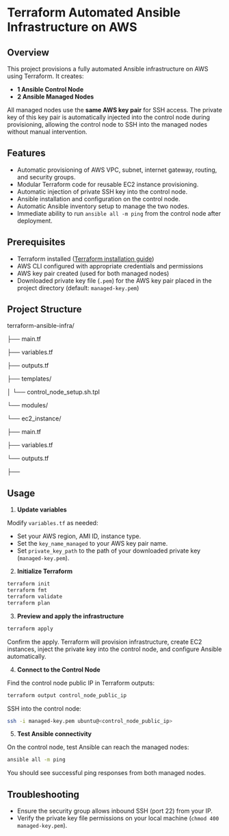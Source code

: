 # Terraform Automated Ansible Infrastructure on AWS

## Overview

This project provisions a fully automated Ansible infrastructure on AWS using Terraform. It creates:

- **1 Ansible Control Node**
- **2 Ansible Managed Nodes**

All managed nodes use the **same AWS key pair** for SSH access. The private key of this key pair is automatically injected into the control node during provisioning, allowing the control node to SSH into the managed nodes without manual intervention.

## Features

- Automatic provisioning of AWS VPC, subnet, internet gateway, routing, and security groups.
- Modular Terraform code for reusable EC2 instance provisioning.
- Automatic injection of private SSH key into the control node.
- Ansible installation and configuration on the control node.
- Automatic Ansible inventory setup to manage the two nodes.
- Immediate ability to run `ansible all -m ping` from the control node after deployment.

## Prerequisites

- Terraform installed ([Terraform installation guide](https://learn.hashicorp.com/tutorials/terraform/install-cli))
- AWS CLI configured with appropriate credentials and permissions
- AWS key pair created (used for both managed nodes)
- Downloaded private key file (`.pem`) for the AWS key pair placed in the project directory (default: `managed-key.pem`)

## Project Structure


terraform-ansible-infra/

├── main.tf

├── variables.tf

├── outputs.tf

├── templates/

│   └── control\_node\_setup.sh.tpl

└── modules/

└── ec2\_instance/

├── main.tf

├── variables.tf

└── outputs.tf

├──



## Usage

1. **Update variables**

Modify `variables.tf` as needed:
- Set your AWS region, AMI ID, instance type.
- Set the `key_name_managed` to your AWS key pair name.
- Set `private_key_path` to the path of your downloaded private key (`managed-key.pem`).

2. **Initialize Terraform**

```bash
terraform init
terraform fmt 
terraform validate 
terraform plan
````

3. **Preview and apply the infrastructure**

```bash
terraform apply
```

Confirm the apply. Terraform will provision infrastructure, create EC2 instances, inject the private key into the control node, and configure Ansible automatically.

4. **Connect to the Control Node**

Find the control node public IP in Terraform outputs:

```bash
terraform output control_node_public_ip
```

SSH into the control node:

```bash
ssh -i managed-key.pem ubuntu@<control_node_public_ip>
```

5. **Test Ansible connectivity**

On the control node, test Ansible can reach the managed nodes:

```bash
ansible all -m ping
```

You should see successful ping responses from both managed nodes.

## Troubleshooting

* Ensure the security group allows inbound SSH (port 22) from your IP.
* Verify the private key file permissions on your local machine (`chmod 400 managed-key.pem`).


